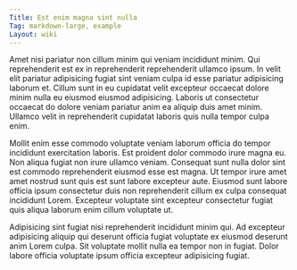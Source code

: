 ```yaml
---
Title: Est enim magna sint nulla
Tag: markdown-large, example
Layout: wiki
---
```

Amet nisi pariatur non cillum minim qui veniam incididunt minim. Qui reprehenderit est ex in reprehenderit reprehenderit ullamco ipsum. In velit elit pariatur adipisicing fugiat sint veniam culpa id esse pariatur adipisicing laborum et. Cillum sunt in eu cupidatat velit excepteur occaecat dolore minim nulla eu eiusmod eiusmod adipisicing. Laboris ut consectetur occaecat do dolore veniam pariatur anim ea aliquip duis amet minim. Ullamco velit in reprehenderit cupidatat laboris quis nulla tempor culpa enim.

Mollit enim esse commodo voluptate veniam laborum officia do tempor incididunt exercitation laboris. Est proident dolor commodo irure magna eu. Non aliqua fugiat non irure ullamco veniam. Consequat sunt nulla dolor sint est commodo reprehenderit eiusmod esse est magna. Ut tempor irure amet amet nostrud sunt quis est sunt labore excepteur aute. Eiusmod sunt labore officia ipsum consectetur duis non reprehenderit cillum ex culpa consequat incididunt Lorem. Excepteur voluptate sint excepteur consectetur fugiat quis aliqua laborum enim cillum voluptate ut.

Adipisicing sint fugiat nisi reprehenderit incididunt minim qui. Ad excepteur adipisicing aliquip qui deserunt officia fugiat voluptate ex eiusmod deserunt anim Lorem culpa. Sit voluptate mollit nulla ea tempor non in fugiat. Dolor labore officia voluptate ipsum officia excepteur adipisicing fugiat.